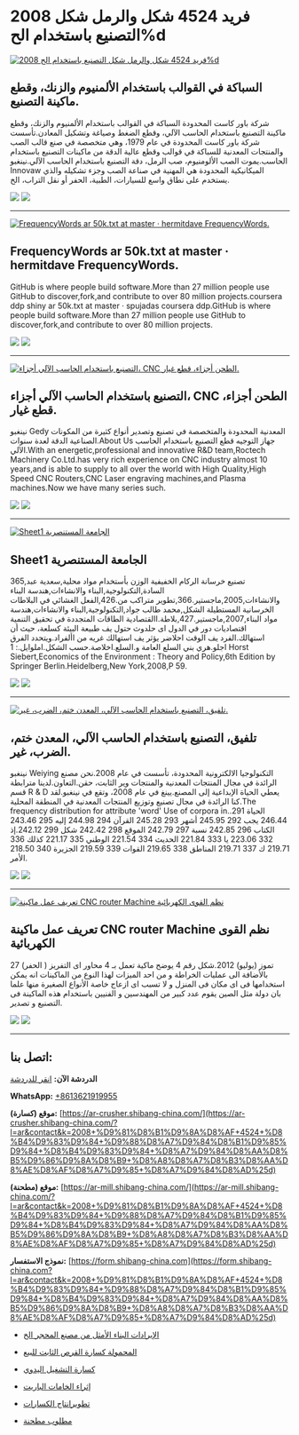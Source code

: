 # 2008 فريد 4524 شكل والرمل شكل التصنيع باستخدام الح%d

<a href="https://swt.shibang-china.com/?l=ar&img&k=2008+%D9%81%D8%B1%D9%8A%D8%AF+4524+%D8%B4%D9%83%D9%84+%D9%88%D8%A7%D9%84%D8%B1%D9%85%D9%84+%D8%B4%D9%83%D9%84+%D8%A7%D9%84%D8%AA%D8%B5%D9%86%D9%8A%D8%B9+%D8%A8%D8%A7%D8%B3%D8%AA%D8%AE%D8%AF%D8%A7%D9%85+%D8%A7%D9%84%D8%AD%25d" target="_blank">![2008 فريد 4524 شكل والرمل شكل التصنيع باستخدام الح%d](http://static.shibang-china.com/all-800x300/844.jpg)</a>

## السباكة في القوالب باستخدام الألمنيوم والزنك، وقطع ماكينة التصنيع.
شركة باور كاست المحدودة السباكة في القوالب باستخدام الألمنيوم والزنك، وقطع ماكينة التصنيع باستخدام الحاسب الآلي، وقطع الضغط وصياغة وتشكيل المعادن.تأسست شركة باور كاست المحدودة في عام 1979، وهي متخصصة في صنع قالب الصب والمنتجات المعدنية للسباكة في قوالب وقطع عالية الدقة من ماكينات التصنيع باستخدام الحاسب.يموت الصب الألومنيوم، صب الرمل، دقة التصنيع باستخدام الحاسب الآلي.نينغبو Innovaw الميكانيكية المحدودة هي المهنية في صناعة الصب وجزء تشكيله والذي يستخدم على نطاق واسع للسيارات، الطبية، الحفر أو نقل التراب، الخ.


<a href="https://whatsapp.shibangsoft.com/WhatsApp.php" target="_blank" title="WhatsApp">![](http://static.shibang-china.com/icon/whatsapp.png)</a> <a href="https://swt.shibang-china.com/?l=ar&icon&k=2008+%D9%81%D8%B1%D9%8A%D8%AF+4524+%D8%B4%D9%83%D9%84+%D9%88%D8%A7%D9%84%D8%B1%D9%85%D9%84+%D8%B4%D9%83%D9%84+%D8%A7%D9%84%D8%AA%D8%B5%D9%86%D9%8A%D8%B9+%D8%A8%D8%A7%D8%B3%D8%AA%D8%AE%D8%AF%D8%A7%D9%85+%D8%A7%D9%84%D8%AD%25d" target="_blank">![](http://static.shibang-china.com/icon/chat-ar.png)</a>

---

<a href="https://swt.shibang-china.com/?l=ar&img&k=2008+%D9%81%D8%B1%D9%8A%D8%AF+4524+%D8%B4%D9%83%D9%84+%D9%88%D8%A7%D9%84%D8%B1%D9%85%D9%84+%D8%B4%D9%83%D9%84+%D8%A7%D9%84%D8%AA%D8%B5%D9%86%D9%8A%D8%B9+%D8%A8%D8%A7%D8%B3%D8%AA%D8%AE%D8%AF%D8%A7%D9%85+%D8%A7%D9%84%D8%AD%25d" target="_blank">![FrequencyWords ar 50k.txt at master · hermitdave FrequencyWords.](http://static.shibang-china.com/all-800x300/1372.jpg)</a>

## FrequencyWords ar 50k.txt at master · hermitdave FrequencyWords.
GitHub is where people build software.More than 27 million people use GitHub to discover,fork,and contribute to over 80 million projects.coursera ddp shiny ar 50k.txt at master · spujadas coursera ddp.GitHub is where people build software.More than 27 million people use GitHub to discover,fork,and contribute to over 80 million projects.


<a href="https://whatsapp.shibangsoft.com/WhatsApp.php" target="_blank" title="WhatsApp">![](http://static.shibang-china.com/icon/whatsapp.png)</a> <a href="https://swt.shibang-china.com/?l=ar&icon&k=2008+%D9%81%D8%B1%D9%8A%D8%AF+4524+%D8%B4%D9%83%D9%84+%D9%88%D8%A7%D9%84%D8%B1%D9%85%D9%84+%D8%B4%D9%83%D9%84+%D8%A7%D9%84%D8%AA%D8%B5%D9%86%D9%8A%D8%B9+%D8%A8%D8%A7%D8%B3%D8%AA%D8%AE%D8%AF%D8%A7%D9%85+%D8%A7%D9%84%D8%AD%25d" target="_blank">![](http://static.shibang-china.com/icon/chat-ar.png)</a>

---

<a href="https://swt.shibang-china.com/?l=ar&img&k=2008+%D9%81%D8%B1%D9%8A%D8%AF+4524+%D8%B4%D9%83%D9%84+%D9%88%D8%A7%D9%84%D8%B1%D9%85%D9%84+%D8%B4%D9%83%D9%84+%D8%A7%D9%84%D8%AA%D8%B5%D9%86%D9%8A%D8%B9+%D8%A8%D8%A7%D8%B3%D8%AA%D8%AE%D8%AF%D8%A7%D9%85+%D8%A7%D9%84%D8%AD%25d" target="_blank">![التصنيع باستخدام الحاسب الآلي أجزاء، CNC الطحن أجزاء، قطع غيار.](http://static.shibang-china.com/all-800x300/690.jpg)</a>

## التصنيع باستخدام الحاسب الآلي أجزاء، CNC الطحن أجزاء، قطع غيار.
نينغبو Gedy المعدنية المحدودة والمتخصصة في تصنيع وتصدير أنواع كثيرة من المكونات الصناعية الدقة لعدة سنوات.About Us جهاز التوجيه قطع التصنيع باستخدام الحاسب الآلي.With an energetic,professional and innovative R&amp;D team,Roctech Machinery Co.Ltd.has very rich experience on CNC industry almost 10 years,and is able to supply to all over the world with High Quality,High Speed CNC Routers,CNC Laser engraving machines,and Plasma machines.Now we have many series such.


<a href="https://whatsapp.shibangsoft.com/WhatsApp.php" target="_blank" title="WhatsApp">![](http://static.shibang-china.com/icon/whatsapp.png)</a> <a href="https://swt.shibang-china.com/?l=ar&icon&k=2008+%D9%81%D8%B1%D9%8A%D8%AF+4524+%D8%B4%D9%83%D9%84+%D9%88%D8%A7%D9%84%D8%B1%D9%85%D9%84+%D8%B4%D9%83%D9%84+%D8%A7%D9%84%D8%AA%D8%B5%D9%86%D9%8A%D8%B9+%D8%A8%D8%A7%D8%B3%D8%AA%D8%AE%D8%AF%D8%A7%D9%85+%D8%A7%D9%84%D8%AD%25d" target="_blank">![](http://static.shibang-china.com/icon/chat-ar.png)</a>

---

<a href="https://swt.shibang-china.com/?l=ar&img&k=2008+%D9%81%D8%B1%D9%8A%D8%AF+4524+%D8%B4%D9%83%D9%84+%D9%88%D8%A7%D9%84%D8%B1%D9%85%D9%84+%D8%B4%D9%83%D9%84+%D8%A7%D9%84%D8%AA%D8%B5%D9%86%D9%8A%D8%B9+%D8%A8%D8%A7%D8%B3%D8%AA%D8%AE%D8%AF%D8%A7%D9%85+%D8%A7%D9%84%D8%AD%25d" target="_blank">![Sheet1 الجامعة المستنصرية](http://static.shibang-china.com/all-800x300/1076.jpg)</a>

## Sheet1 الجامعة المستنصرية
365,تصنيع خرسانة الركام الخفيفية الوزن بأستخدام مواد محلية,سعدية عبد السادة,التكنولوجية,البناء والانشاءات,هندسة البناء والانشاءات,2005,ماجستير.366,تطوير متراكب من.426,الفعل الغشائي في البلاطات الخرسانية المستطيلة الشكل,محمد طالب جواد,التكنولوجية,البناء والانشاءات,هندسة مواد البناء,2007,ماجستير.427,بلاطة.االقتصادية الطاقات المتجددة في تحقيق التنمية اقتصاديات دور في الدول اى حلدوث حتول يف طبيعة البيئة كسلعة، حيث أن استهالك.الفرد يف الوقت احلاضر يؤثر يف استهالك غريه من األفراد.ويتحدد الفرق اجلو.هري بني السلع العامة و.السلع.اخلاصة.حسب الشكل.املوايل.: 1 Horst Siebert,Economics of the Environment : Theory and Policy,6th Edition by Springer Berlin.Heidelberg,New York,2008,P 59.


<a href="https://whatsapp.shibangsoft.com/WhatsApp.php" target="_blank" title="WhatsApp">![](http://static.shibang-china.com/icon/whatsapp.png)</a> <a href="https://swt.shibang-china.com/?l=ar&icon&k=2008+%D9%81%D8%B1%D9%8A%D8%AF+4524+%D8%B4%D9%83%D9%84+%D9%88%D8%A7%D9%84%D8%B1%D9%85%D9%84+%D8%B4%D9%83%D9%84+%D8%A7%D9%84%D8%AA%D8%B5%D9%86%D9%8A%D8%B9+%D8%A8%D8%A7%D8%B3%D8%AA%D8%AE%D8%AF%D8%A7%D9%85+%D8%A7%D9%84%D8%AD%25d" target="_blank">![](http://static.shibang-china.com/icon/chat-ar.png)</a>

---

<a href="https://swt.shibang-china.com/?l=ar&img&k=2008+%D9%81%D8%B1%D9%8A%D8%AF+4524+%D8%B4%D9%83%D9%84+%D9%88%D8%A7%D9%84%D8%B1%D9%85%D9%84+%D8%B4%D9%83%D9%84+%D8%A7%D9%84%D8%AA%D8%B5%D9%86%D9%8A%D8%B9+%D8%A8%D8%A7%D8%B3%D8%AA%D8%AE%D8%AF%D8%A7%D9%85+%D8%A7%D9%84%D8%AD%25d" target="_blank">![تلفيق، التصنيع باستخدام الحاسب الآلي، المعدن ختم، الضرب، غير.](http://static.shibang-china.com/all-800x300/315.jpg)</a>

## تلفيق، التصنيع باستخدام الحاسب الآلي، المعدن ختم، الضرب، غير.
نينغبو Weiying التكنولوجيا الالكترونية المحدودة، تأسست في عام 2008.نحن مصنع الرائدة في مجال المنتجات المعدنية والمنتجات وير الثابت، حقن.التعاون.لدينا مترابطة قسم R &amp; D يعطي الحياة الإبداعية إلى المصنع.يينغ في عام 2008، وتقع في نينغبو.لقد كنا الرائدة في مجال تصنيع وتوزيع المنتجات المعدنية في المنطقة المحلية.The frequency distribution for attribute &#39;word&#39; Use of corpora in..الحياة 291 246.44 يجب 292 245.95 أشهر 293 245.28 القرآن 294 244.98 إليه 295 243.46 الكتاب 296 242.85 نسبة 297 242.79 الموقع 298 242.42 شكل 299 242.12.إذ 332 223.06 يا 333 221.84 الحديث 334 221.54 الوطني 335 221.17 كذلك 336 219.71 ك 337 219.71 المناطق 338 219.65 القوات 339 219.59 الجزيرة 340 218.50 الأمر.


<a href="https://whatsapp.shibangsoft.com/WhatsApp.php" target="_blank" title="WhatsApp">![](http://static.shibang-china.com/icon/whatsapp.png)</a> <a href="https://swt.shibang-china.com/?l=ar&icon&k=2008+%D9%81%D8%B1%D9%8A%D8%AF+4524+%D8%B4%D9%83%D9%84+%D9%88%D8%A7%D9%84%D8%B1%D9%85%D9%84+%D8%B4%D9%83%D9%84+%D8%A7%D9%84%D8%AA%D8%B5%D9%86%D9%8A%D8%B9+%D8%A8%D8%A7%D8%B3%D8%AA%D8%AE%D8%AF%D8%A7%D9%85+%D8%A7%D9%84%D8%AD%25d" target="_blank">![](http://static.shibang-china.com/icon/chat-ar.png)</a>

---

<a href="https://swt.shibang-china.com/?l=ar&img&k=2008+%D9%81%D8%B1%D9%8A%D8%AF+4524+%D8%B4%D9%83%D9%84+%D9%88%D8%A7%D9%84%D8%B1%D9%85%D9%84+%D8%B4%D9%83%D9%84+%D8%A7%D9%84%D8%AA%D8%B5%D9%86%D9%8A%D8%B9+%D8%A8%D8%A7%D8%B3%D8%AA%D8%AE%D8%AF%D8%A7%D9%85+%D8%A7%D9%84%D8%AD%25d" target="_blank">![تعريف عمل ماكينة CNC router Machine نظم القوى الكهربائية](http://static.shibang-china.com/all-800x300/390.jpg)</a>

## تعريف عمل ماكينة CNC router Machine نظم القوى الكهربائية
27 تموز (يوليو) 2012.شكل رقم 4 يوضح ماكية تعمل بـ 4 محاور اى التفريز ( الحفر) بالأضافة الى عمليات الخراطة و من احد الميزات لهذا النوع من الماكينات انه يمكن استخدامها فى اى مكان فى المنزل و لا تسبب اى ازعاج خاصة الأنواع الصغيرة منها علما بان دولة مثل الصين يقوم عدد كبير من المهندسين و الفنيين باستخدام هذه الماكينة فى التصنيع و تصدير.

<a href="https://whatsapp.shibangsoft.com/WhatsApp.php" target="_blank" title="WhatsApp">![](http://static.shibang-china.com/icon/whatsapp.png)</a> <a href="https://swt.shibang-china.com/?l=ar&icon&k=2008+%D9%81%D8%B1%D9%8A%D8%AF+4524+%D8%B4%D9%83%D9%84+%D9%88%D8%A7%D9%84%D8%B1%D9%85%D9%84+%D8%B4%D9%83%D9%84+%D8%A7%D9%84%D8%AA%D8%B5%D9%86%D9%8A%D8%B9+%D8%A8%D8%A7%D8%B3%D8%AA%D8%AE%D8%AF%D8%A7%D9%85+%D8%A7%D9%84%D8%AD%25d" target="_blank">![](http://static.shibang-china.com/icon/chat-ar.png)</a>

---
## اتصل بنا:

**الدردشة الآن:** [انقر للدردشة](https://swt.shibang-china.com?l=ar&contact&k=2008+%D9%81%D8%B1%D9%8A%D8%AF+4524+%D8%B4%D9%83%D9%84+%D9%88%D8%A7%D9%84%D8%B1%D9%85%D9%84+%D8%B4%D9%83%D9%84+%D8%A7%D9%84%D8%AA%D8%B5%D9%86%D9%8A%D8%B9+%D8%A8%D8%A7%D8%B3%D8%AA%D8%AE%D8%AF%D8%A7%D9%85+%D8%A7%D9%84%D8%AD%25d)

**WhatsApp:**  [+8613621919955](https://whatsapp.shibangsoft.com/WhatsApp.php)

**موقع (كسارة):** [https://ar-crusher.shibang-china.com/](https://ar-crusher.shibang-china.com/?l=ar&contact&k=2008+%D9%81%D8%B1%D9%8A%D8%AF+4524+%D8%B4%D9%83%D9%84+%D9%88%D8%A7%D9%84%D8%B1%D9%85%D9%84+%D8%B4%D9%83%D9%84+%D8%A7%D9%84%D8%AA%D8%B5%D9%86%D9%8A%D8%B9+%D8%A8%D8%A7%D8%B3%D8%AA%D8%AE%D8%AF%D8%A7%D9%85+%D8%A7%D9%84%D8%AD%25d)

**موقع (مطحنة):** [https://ar-mill.shibang-china.com/](https://ar-mill.shibang-china.com/?l=ar&contact&k=2008+%D9%81%D8%B1%D9%8A%D8%AF+4524+%D8%B4%D9%83%D9%84+%D9%88%D8%A7%D9%84%D8%B1%D9%85%D9%84+%D8%B4%D9%83%D9%84+%D8%A7%D9%84%D8%AA%D8%B5%D9%86%D9%8A%D8%B9+%D8%A8%D8%A7%D8%B3%D8%AA%D8%AE%D8%AF%D8%A7%D9%85+%D8%A7%D9%84%D8%AD%25d)

**نموذج الاستفسار:** [https://form.shibang-china.com](https://form.shibang-china.com?l=ar&contact&k=2008+%D9%81%D8%B1%D9%8A%D8%AF+4524+%D8%B4%D9%83%D9%84+%D9%88%D8%A7%D9%84%D8%B1%D9%85%D9%84+%D8%B4%D9%83%D9%84+%D8%A7%D9%84%D8%AA%D8%B5%D9%86%D9%8A%D8%B9+%D8%A8%D8%A7%D8%B3%D8%AA%D8%AE%D8%AF%D8%A7%D9%85+%D8%A7%D9%84%D8%AD%25d)

* [الإيرادات البناء الأمثل من مصنع المحجر الخ](../24/%D8%A7%D9%84%D8%A5%D9%8A%D8%B1%D8%A7%D8%AF%D8%A7%D8%AA%20%D8%A7%D9%84%D8%A8%D9%86%D8%A7%D8%A1%20%D8%A7%D9%84%D8%A3%D9%85%D8%AB%D9%84%20%D9%85%D9%86%20%D9%85%D8%B5%D9%86%D8%B9%20%D8%A7%D9%84%D9%85%D8%AD%D8%AC%D8%B1%20%D8%A7%D9%84%D8%AE.md)

* [المحمولة كسارة القرص الثابت للبيع](../23/%D8%A7%D9%84%D9%85%D8%AD%D9%85%D9%88%D9%84%D8%A9%20%D9%83%D8%B3%D8%A7%D8%B1%D8%A9%20%D8%A7%D9%84%D9%82%D8%B1%D8%B5%20%D8%A7%D9%84%D8%AB%D8%A7%D8%A8%D8%AA%20%D9%84%D9%84%D8%A8%D9%8A%D8%B9.md)

* [كسارة التشغيل اليدوي](../21/%D9%83%D8%B3%D8%A7%D8%B1%D8%A9%20%D8%A7%D9%84%D8%AA%D8%B4%D8%BA%D9%8A%D9%84%20%D8%A7%D9%84%D9%8A%D8%AF%D9%88%D9%8A.md)

* [إثراء الخامات الباريت](../25/%D8%A5%D8%AB%D8%B1%D8%A7%D8%A1%20%D8%A7%D9%84%D8%AE%D8%A7%D9%85%D8%A7%D8%AA%20%D8%A7%D9%84%D8%A8%D8%A7%D8%B1%D9%8A%D8%AA.md)

* [تطويرانتاج الكسارات](../21/%D8%AA%D8%B7%D9%88%D9%8A%D8%B1%D8%A7%D9%86%D8%AA%D8%A7%D8%AC%20%D8%A7%D9%84%D9%83%D8%B3%D8%A7%D8%B1%D8%A7%D8%AA.md)

* [مطلوب مطحنة](../22/%D9%85%D8%B7%D9%84%D9%88%D8%A8%20%D9%85%D8%B7%D8%AD%D9%86%D8%A9.md)